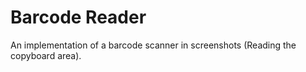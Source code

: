 # Barcode Reader

An implementation of a barcode scanner in screenshots (Reading the copyboard area).
